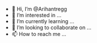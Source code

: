 - 👋 Hi, I’m @Arihantregg
- 👀 I’m interested in ...
- 🌱 I’m currently learning ...
- 💞️ I’m looking to collaborate on ...
- 📫 How to reach me ...

<!---
Arihantregg/Arihantregg is a ✨ special ✨ repository because its `README.md` (this file) appears on your GitHub profile.
You can click the Preview link to take a look at your changes.
--->
